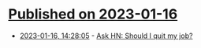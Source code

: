 # [Published on 2023-01-16](index.md)

* [2023-01-16, 14:28:05](https://news.ycombinator.com/item?id=34400961) - [Ask HN: Should I quit my job?](https://news.ycombinator.com/item?id=34400961)

